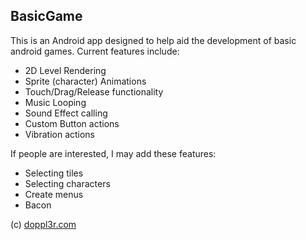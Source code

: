 BasicGame
---------------

This is an Android app designed to help aid the development of basic android games. Current features include:

  - 2D Level Rendering
  - Sprite (character) Animations
  - Touch/Drag/Release functionality
  - Music Looping
  - Sound Effect calling
  - Custom Button actions
  - Vibration actions

If people are interested, I may add these features:

  - Selecting tiles
  - Selecting characters
  - Create menus
  - Bacon

(c) [doppl3r.com](http://doppl3r.com)
